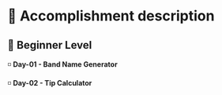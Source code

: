 <h1> 🌟 Accomplishment description</h1>
<h2> 📗 Beginner Level</h2>
<p>◽ <b>Day-01 - Band Name Generator</b></p>
<p>◽ <b>Day-02 - Tip Calculator</b></p>
 
  
